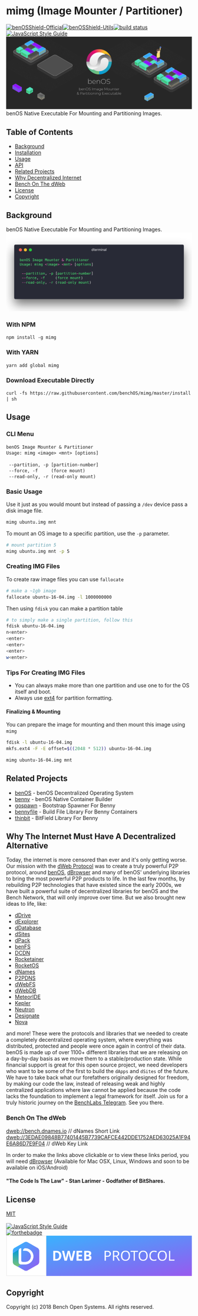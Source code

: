 # mimg (Image Mounter / Partitioner)
[![benOSShield-Official](https://img.shields.io/badge/benOS-Native-brightgreen.svg)](https://github.com/benchOS/benOS)[![benOSShield-Utils](https://img.shields.io/badge/benOS-Utils-brightgreen.svg)](https://github.com/benchOS/benOS)[![build status](http://img.shields.io/travis/benchOS/mimg.svg?style=flat)](http://travis-ci.org/benchOS/mimg)[![JavaScript Style Guide](https://img.shields.io/badge/code_style-standard-brightgreen.svg)](https://standardjs.com)
[![benOSRepoHeader](https://raw.githubusercontent.com/benchOS/benchOS-design/master/repo-headers/benos-mimg-header.png)](https://github.com/benchOS/mimg)
<br>
benOS Native Executable For Mounting and Partitioning Images.


## Table of Contents

- [Background](#background)
- [Installation](#installation)
- [Usage](#usage)
- [API](#api)
- [Related Projects](#related-projects)
- [Why Decentralized Internet](#why-the-internet-must-have-a-decentralized-alternative)
- [Bench On The dWeb](#bench-on-the-dweb)
- [License](#license)
- [Copyright](#license)

## Background
benOS Native Executable For Mounting and Partitioning Images.
[![mimgTerminalScreen](https://raw.githubusercontent.com/benchOS/benchOS-design/master/terminal-screens/mimg.png)](https://github.com/benchOS/mimg)

### With NPM
```
npm install -g mimg
```

### With YARN
```
yarn add global mimg
```

### Download Executable Directly
```
curl -fs https://raw.githubusercontent.com/benchOS/mimg/master/install | sh
```

## Usage

### CLI Menu
```
benOS Image Mounter & Partitioner
Usage: mimg <image> <mnt> [options]

 --partition, -p [partition-number]
 --force, -f     (force mount)
 --read-only, -r (read-only mount)
```

### Basic Usage

Use it just as you would mount but instead of passing a `/dev` device
pass a disk image file.

``` sh
mimg ubuntu.img mnt
```

To mount an OS image to a specific partition, use the `-p` parameter.

``` sh
# mount partition 5
mimg ubuntu.img mnt -p 5
```

### Creating IMG Files

To create raw image files you can use `fallocate`

``` sh
# make a ~1gb image
fallocate ubuntu-16-04.img -l 1000000000
```

Then using `fdisk` you can make a partition table

``` sh
# to simply make a single partition, follow this
fdisk ubuntu-16-04.img
n<enter>
<enter>
<enter>
<enter>
w<enter>
```


### Tips For Creating IMG Files

- You can always make more than one partition and use one to for the OS itself and boot.
- Always use [ext4](https://en.wikipedia.org/wiki/Ext4) for partition formatting.

#### Finalizing & Mounting
You can prepare the image for mounting and then mount this image using `mimg`

``` sh
fdisk -l ubuntu-16-04.img
mkfs.ext4 -F -E offset=$((2048 * 512)) ubuntu-16-04.img
```

``` sh
mimg ubuntu-16-04.img mnt
```


## Related Projects
- [benOS](https://github.com/benchOS/benOS) - benOS Decentralized Operating System
- [benny](https://github.com/benchOS/dpack-logger) - benOS Native Container Builder
- [gospawn](https://github.com/distributedweb/gospawn) - Bootstrap Spawner For Benny
- [bennyfile](https://github.com/distributedweb/bennyfile) - Build File Library For Benny Containers
- [thinbit](https://github.com/distributedweb/buffgap) - BitField Library For Benny

## Why The Internet Must Have A Decentralized Alternative
Today, the internet is more censored than ever and it's only getting worse. Our mission with the [dWeb Protocol](https://github.com/distributedweb/dweb) was to create a truly powerful P2P protocol, around [benOS](https://github.com/benchOS/benos), [dBrowser](https://github.com/benchOS/dbrowser) and many of benOS' underlying libraries to bring the most powerful P2P products to life. In the last few months, by rebuilding P2P technologies that have existed since the early 2000s, we have built a powerful suite of decentralized libraries for benOS and the Bench Network, that will only improve over time. But we also brought new ideas to life, like:

- [dDrive](https://github.com/distributedweb/ddrive)
- [dExplorer](https://github.com/distributedweb/dexplorer)
- [dDatabase](https://github.com/distributedweb/ddatabase)
- [dSites](https://github.com/distributedweb/dsites)
- [dPack](https://github.com/distributedweb/dpack)
- [benFS](https://github.com/benchOS/benfs)
- [DCDN](https://github.com/distributedweb/dcdn)
- [Rocketainer](https://github.com/distributedweb/rocketainer)
- [RocketOS](https://github.com/distributedweb/rocketos)
- [dNames](https://github.com/distributedweb/dnames)
- [P2PDNS](https://github.com/distributedweb/p2pdns)
- [dWebFS](https://github.com/distributedweb/dwebfs)
- [dWebDB](https://github.com/distributedweb/dwebdb)
- [MeteorIDE](https://github.com/distributedweb/meteorIDE)
- [Kepler](https://github.com/benchlab/kepler)
- [Neutron](https://github.com/benchlab/neutron)
- [Designate](https://github.com/benchlab/designate)
- [Nova](https://github.com/benchlab/nova)

and more! These were the protocols and libraries that we needed to create a completely decentralized operating system, where everything was distributed, protected and people were once again in control of their data. benOS is made up of over 1100+ different libraries that we are releasing on a day-by-day basis as we move them to a stable/production state. While financial support is great for this open source project, we need developers who want to be some of the first to build the `dApps` and `dSites` of the future. We have to take back what our forefathers originally designed for freedom, by making our code the law, instead of releasing weak and highly centralized applications where law cannot be applied because the code lacks the foundation to implement a legal framework for itself. Join us for a truly historic journey on the [BenchLabs Telegram](https://t.me/benchlabs). See you there.

### Bench On The dWeb
[dweb://bench.dnames.io](dweb://bench.dnames.io) // dNames Short Link
[dweb://3EDAE09848B77401445B7739CAFCE442DDE1752AED63025A1F94E6A86D7E9F04](dweb://3EDAE09848B77401445B7739CAFCE442DDE1752AED63025A1F94E6A86D7E9F04) // dWeb Key Link

In order to make the links above clickable or to view these links period, you will need [dBrowser](https://github.com/benchOS/dbrowser) (Available for Mac OSX, Linux, Windows and soon to be available on iOS/Android)

#### "The Code Is The Law" - Stan Larimer - Godfather of BitShares.

## License
[MIT](LICENSE.md)
<br><br>
[![JavaScript Style Guide](https://cdn.rawgit.com/standard/standard/master/badge.svg)](https://github.com/standard/standard)
<br>
[![forthebadge](https://forthebadge.com/images/badges/made-with-javascript.svg)](https://js.distributedwebs.org)
<br>
[![dWebShield](https://github.com/benchlab/dweb-shields/blob/master/shields/dweb-protocol-shield.svg)](https://github.com/distributedweb/dweb)

## Copyright
Copyright (c) 2018 Bench Open Systems. All rights reserved.
